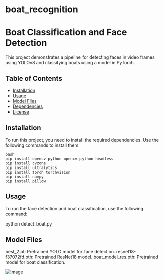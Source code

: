 # boat_recognition
# Boat Classification and Face Detection

This project demonstrates a pipeline for detecting faces in video frames using YOLOv8 and classifying boats using a model in PyTorch.

## Table of Contents
- [Installation](#installation)
- [Usage](#usage)
- [Model Files](#model-files)
- [Dependencies](#dependencies)
- [License](#license)

## Installation

To run this project, you need to install the required dependencies. Use the following commands to install them:

````
bash
pip install opencv-python opencv-python-headless
pip install cvzone
pip install ultralytics
pip install torch torchvision
pip install numpy
pip install pillow
````

## Usage
To run the face detection and boat classification, use the following command:

python detect_boat.py


## Model Files
best_2.pt: Pretrained YOLO model for face detection.
resnet18-f37072fd.pth: Pretrained ResNet18 model.
boat_model_res.pth: Pretrained model for boat classification.


![image](https://github.com/Jorge-Nerd/boat_recognition/assets/77848827/7c7eb870-595a-44b0-9c58-4fae9c594cce)

